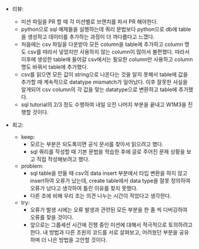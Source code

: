 - 리뷰:
  - 미션 파일을 PR 할 때 각 미션별로 브랜치를 파서 PR 해야한다.
  - python으로 sql 예제들을 실행하는데 쿼리 문법보다 python으로 db에 table을 생성하고 데이터를 추가하는 과정이 더 까다롭다고 느꼈다.
  - 처음에는 csv 파일을 다운받아 모든 column을 table에 추가하고 column 명도 csv를 따라서 넣었지만 사용하지 않는 column이 많아서 불편했다. 따라서 이후에 생성한 table에 들어갈 csv에서는 필요한 column만 사용하고 column 명도 바꿔서 table에 추가했다.
  - csv를 읽으면 모든 값이 string으로 나온다는 것을 알지 못해서 table에 값을 추가할 때 계속적으로 datatype mismatch가 일어났다. 이후 잘못한 사실을 알게되어 csv column의 각 값을 맞는 datatype으로 변환하고 table에 추가했다.
  - sql tutorial의 2/3 정도 수행하여 내일 오전 나머지 부분을 끝내고 W1M3을 진행할 것이다.

- 회고:
  - keep:
      - 모르는 부분은 되도록이면 공식 문서를 찾아서 읽으려고 했다.
      - sql 쿼리를 작성할 때 기본 문법을 학습한 후에 글로 주어진 문제 상황을 보고 직접 작성해보려고 했다.
  - problem:
      - sql table을 만들 때 csv의 data insert 부분에서 타입 변환을 하지 않고 insert하여 오류가 났는데, create table에서 data type을 잘못 정의하여 오류가 났다고 생각하여 틀린 이유를 찾지 못했다.
      - 다른 조에 비해 우리 조는 의견 나누는 시간이 적었다고 생각한다.
  - try:
      - 오류가 발생 시에는 오류 발생과 관련된 모든 부분을 한 줄 씩 디버깅하여 오류를 찾을 것이다.
      - 앞으로는 그룹세션 시간에 진행 중인 미션에 대해서 적극적으로 토의하려고 한다. 내 방법과 다른 조원의 코드를 서로 살펴보고, 어려웠던 부분을 공유하며 더 나은 방법을 고안할 것이다.
